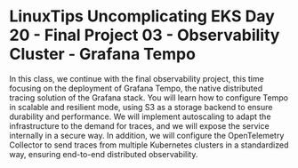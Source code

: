 # LinuxTips Uncomplicating EKS Day 20 - Final Project 03 - Observability Cluster - Grafana Tempo

In this class, we continue with the final observability project, this time focusing on the deployment of Grafana Tempo, the native distributed tracing solution of the Grafana stack. You will learn how to configure Tempo in scalable and resilient mode, using S3 as a storage backend to ensure durability and performance. We will implement autoscaling to adapt the infrastructure to the demand for traces, and we will expose the service internally in a secure way. In addition, we will configure the OpenTelemetry Collector to send traces from multiple Kubernetes clusters in a standardized way, ensuring end-to-end distributed observability.